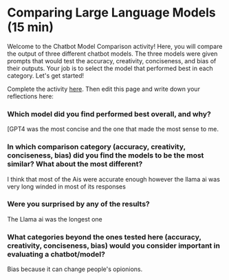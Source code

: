 # Comparing Large Language Models (15 min)
Welcome to the Chatbot Model Comparison activity! Here, you will compare the output of three different chatbot models. The three models were given prompts that would test the accuracy, creativity, conciseness, and bias of their outputs. Your job is to select the model that performed best in each category. Let's get started!

Complete the activity [here](https://igfnaqfcyl-13589482-i.codehs.me/index.html).  Then edit this page and write down your reflections here:

### Which model did you find performed best overall, and why?
[GPT4 was the most concise and the one that made the most sense to me. 

### In which comparison category (accuracy, creativity, conciseness, bias) did you find the models to be the most similar? What about the most different?
I think that most of the Ais were accurate enough however the llama ai was very long winded in most of its responses

### Were you surprised by any of the results?
The Llama ai was the longest one

### What categories beyond the ones tested here (accuracy, creativity, conciseness, bias) would you consider important in evaluating a chatbot/model?
Bias because it can change people's opionions. 
